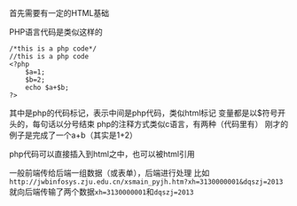 ﻿首先需要有一定的HTML基础

PHP语言代码是类似这样的
```
/*this is a php code*/
//this is a php code
<?php
	$a=1;
	$b=2;
	echo $a+$b;
?>
```
其中<?php ... ?>是php的代码标记，表示中间是php代码，类似html标记
变量都是以$符号开头的，每句话以分号结束
php的注释方式类似c语言，有两种（代码里有）
刚才的例子是完成了一个a+b（其实是1+2）


php代码可以直接插入到html之中，也可以被html引用

一般前端传给后端一组数据（或表单），后端进行处理
比如```http://jwbinfosys.zju.edu.cn/xsmain_pyjh.htm?xh=3130000001&dqszj=2013```就向后端传输了两个数据```xh=3130000001```和```dqszj=2013```

